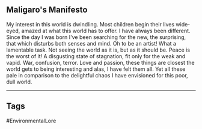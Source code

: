 ## Maligaro's Manifesto
My interest in this world is dwindling. Most children begin their lives wide-eyed, amazed at what this world has to offer. I have always been different. Since the day I was born I've been searching for the new, the surprising, that which disturbs both senses and mind. Oh to be an artist! What a lamentable task. Not seeing the world as it is, but as it should be. Peace is the worst of it! A disgusting state of stagnation, fit only for the weak and vapid. War, confusion, terror. Love and passion, these things are closest the world gets to being interesting and alas, I have felt them all. Yet all these pale in comparison to the delightful chaos I have envisioned for this poor, dull world.

---
## Tags
#EnvironmentalLore